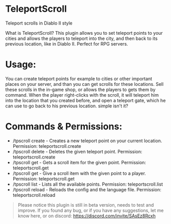 # TeleportScroll
Teleport scrolls in Diablo II style

What is TeleportScroll?
This plugin allows you to set teleport points to your cities and allows the players to teleport into the city,
and then back to its previous location, like in Diablo II.
Perfect for RPG servers.



# Usage:
You can create teleport points for example to cities or other important places on your server, 
and than you can get scrolls for these locations.
Sell these scrolls in the in-game shop, or allows the players to gets them by command.
When the player right-clicks with the scroll, it will teleport him into the location that you created before, and open a teleport gate, 
which he can use to go back to his previous location. simple isn't it?

# Commands & Permissions:
- /tpscroll create <ID> - Creates a new teleport point on your current location.
Permission: teleportscroll.create
- /tpscroll delete <ID> - Deletes the given teleport point.
Permission: teleportscroll.create
- /tpscroll get <ID> - Gets a scroll item for the given point.
Permission: teleportscroll.get
- /tpscroll get <ID> <Player> - Give a scroll item with the given point to a player.
Permission: teleportscroll.get
- /tpscroll list - Lists all the available points.
Permission: teleportscroll.list
- /tpscroll reload - Reloads the config and the language file.
Permission: teleportscroll.reload

> Please notice this plugin is still in beta version, needs to test and improve. If you found any bug, or if you have any suggestions,
> let me know here, or on discord: https://discord.com/invite/SAsEz8Rcxh
